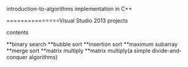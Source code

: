 introduction-to-algorithms implementation in C++

===============Visual Studio 2013 projects

contents

**binary search
**bubble sort
**insertion sort
**maximum subarray
**merge sort
**matrix multiply
**matrix multiply(a simple divide-and-conquer algorithms)